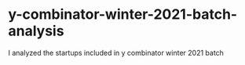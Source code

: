# y-combinator-winter-2021-batch-analysis
I analyzed the startups included in y combinator winter 2021 batch

